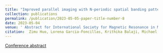 ```yaml
---
title: "Improved parallel imaging with N-periodic spatial banding patterns in bSSFP"
collection: publications
permalink: /publication/2023-05-05-paper-title-number-8
date: 2023-05-04
venue: ' Abstract for International Society for Magnetic Resonance in Medicine 2023'
citation:  Zimu Huo, Lorena Garcia-Foncillas, Krithika Balaji, Michael Mendoza, Neal K Bangerter, and Peter J Lally
---
```


[Conference abstract](https://submissions.mirasmart.com/ISMRM2024/Itinerary/PresentationDetail.aspx?evdid=7939)
